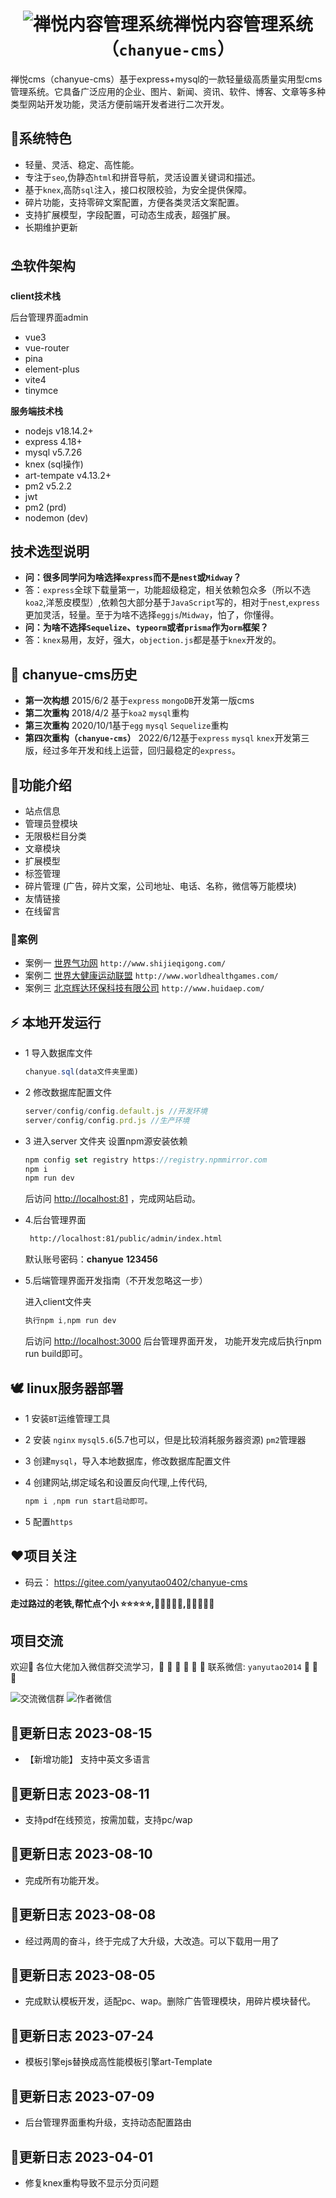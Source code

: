 # <center>![禅悦内容管理系统](https://gitee.com/yanyutao0402/chanyue-cms/raw/master/client/admin/public/admin/img/logo.png)禅悦内容管理系统（`chanyue-cms`）</center>

 禅悦cms（chanyue-cms）基于express+mysql的一款轻量级高质量实用型cms管理系统。它具备广泛应用的企业、图片、新闻、资讯、软件、博客、文章等多种类型网站开发功能，灵活方便前端开发者进行二次开发。

## 🌈系统特色

* 轻量、灵活、稳定、高性能。
* 专注于`seo`,伪静态`html`和拼音导航，灵活设置关键词和描述。
* 基于`knex`,高防`sql`注入，接口权限校验，为安全提供保障。
* 碎片功能，支持零碎文案配置，方便各类灵活文案配置。
* 支持扩展模型，字段配置，可动态生成表，超强扩展。
* 长期维护更新

## ⛱️软件架构

**client技术栈**

后台管理界面admin

* vue3
* vue-router
* pina
* element-plus
* vite4
* tinymce
  
**服务端技术栈**

* nodejs v18.14.2+
* express 4.18+
* mysql v5.7.26
* knex (sql操作)
* art-tempate v4.13.2+
* pm2   v5.2.2
* jwt  
* pm2 (prd)
* nodemon (dev)
  
## 技术选型说明
  
* **问：很多同学问为啥选择`express`而不是`nest`或`Midway`？**
* 答：`express`全球下载量第一，功能超级稳定，相关依赖包众多（所以不选`koa2`,洋葱皮模型）,依赖包大部分基于`JavaScript`写的，相对于`nest`,`express`更加灵活，轻量。至于为啥不选择`eggjs`/`Midway`，怕了，你懂得。
* **问：为啥不选择`Sequelize`、`typeorm`或者`prisma`作为`orm`框架？**
* 答：`knex`易用，友好，强大，`objection.js`都是基于`knex`开发的。
  
## 🍒 chanyue-cms历史

* **第一次构想** 2015/6/2 基于`express` `mongoDB`开发第一版cms
* **第二次重构** 2018/4/2 基于`koa2` `mysql`重构
* **第三次重构** 2020/10/1基于`egg` `mysql` `Sequelize`重构
* **第四次重构（`chanyue-cms`）** 2022/6/12基于`express` `mysql` `knex`开发第三版，经过多年开发和线上运营，回归最稳定的`express`。

## 🚧功能介绍

* 站点信息
* 管理员登模块
* 无限极栏目分类
* 文章模块
* 扩展模型
* 标签管理
* 碎片管理 (广告，碎片文案，公司地址、电话、名称，微信等万能模块)
* 友情链接
* 在线留言

### 🍅️案例

* 案例一 [世界气功网](http://www.shijieqigong.com/) `http://www.shijieqigong.com/`
* 案例二 [世界大健康运动联盟](http://www.worldhealthgames.com/) `http://www.worldhealthgames.com/`
* 案例三 [北京辉达环保科技有限公司](http://www.huidaep.com/) `http://www.huidaep.com/`

## ⚡ 本地开发运行

* 1 导入数据库文件

    ```JavaScript
    chanyue.sql(data文件夹里面)
    ```

* 2 修改数据库配置文件

    ```JavaScript
    server/config/config.default.js //开发环境
    server/config/config.prd.js //生产环境
    ```

* 3 进入server 文件夹
    设置npm源安装依赖

    ```JavaScript
    npm config set registry https://registry.npmmirror.com
    npm i 
    npm run dev 
    ```

    后访问 <http://localhost:81> ，完成网站启动。

* 4.后台管理界面  

   ```html
    http://localhost:81/public/admin/index.html 
    ```

   默认账号密码：**chanyue**  **123456**

* 5.后端管理界面开发指南（不开发忽略这一步）

    进入client文件夹

    ```javascript
    执行npm i,npm run dev  
    ```

    后访问 <http://localhost:3000> 后台管理界面开发，
    功能开发完成后执行npm run build即可。

## 🕊 linux服务器部署

* 1 安装`BT`运维管理工具
* 2 安装 `nginx` `mysql5.6`(5.7也可以，但是比较消耗服务器资源)  `pm2`管理器
* 3 创建`mysql`，导入本地数据库，修改数据库配置文件
* 4 创建网站,绑定域名和设置反向代理,上传代码,

    ```javascript
    npm i ,npm run start启动即可。
    ```

* 5 配置`https`

## ❤️项目关注

* 码云：   <https://gitee.com/yanyutao0402/chanyue-cms>

 **走过路过的老铁,帮忙点个小 ⭐⭐⭐⭐⭐,🤝🤝🤝🤝🤝,🙏🙏🙏🙏🙏**

## 项目交流

 欢迎💝
 各位大佬加入微信群交流学习，🧒 👧 👱  🧔 👴 👵
 联系微信: `yanyutao2014` 🍇 🍋 🍌

![交流微信群](https://gitee.com/yanyutao0402/chanyue-cms/raw/master/client/admin/public/admin/img/wechat-group.jpg)
![作者微信](https://gitee.com/yanyutao0402/chanyue-cms/raw/master/client/admin/public/admin/img/wechat.jpg)

## 🍒更新日志 2023-08-15

* 【新增功能】 支持中英文多语言

## 🍒更新日志 2023-08-11

* 支持pdf在线预览，按需加载，支持pc/wap

## 🍒更新日志 2023-08-10

* 完成所有功能开发。

## 🍒更新日志 2023-08-08

* 经过两周的奋斗，终于完成了大升级，大改造。可以下载用一用了

## 🍒更新日志 2023-08-05

* 完成默认模板开发，适配pc、wap。删除广告管理模块，用碎片模块替代。

## 🍒更新日志 2023-07-24

* 模板引擎ejs替换成高性能模板引擎art-Template

## 🍒更新日志 2023-07-09

* 后台管理界面重构升级，支持动态配置路由

## 🍒更新日志 2023-04-01

* 修复knex重构导致不显示分页问题
